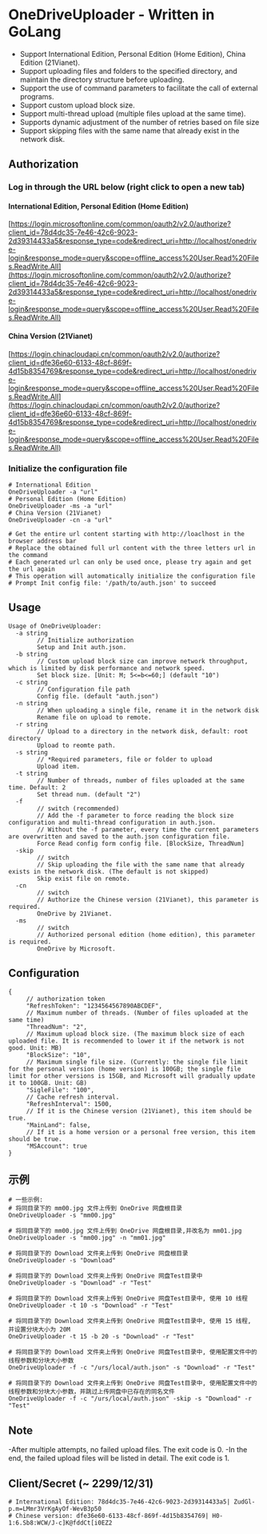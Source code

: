 # OneDriveUploader - Written in GoLang
- Support International Edition, Personal Edition (Home Edition), China Edition (21Vianet).
- Support uploading files and folders to the specified directory, and maintain the directory structure before uploading.
- Support the use of command parameters to facilitate the call of external programs.
- Support custom upload block size.
- Support multi-thread upload (multiple files upload at the same time).
- Supports dynamic adjustment of the number of retries based on file size
- Support skipping files with the same name that already exist in the network disk.

## Authorization
### Log in through the URL below (right click to open a new tab)
#### International Edition, Personal Edition (Home Edition)
[https://login.microsoftonline.com/common/oauth2/v2.0/authorize?client_id=78d4dc35-7e46-42c6-9023-2d39314433a5&response_type=code&redirect_uri=http://localhost/onedrive-login&response_mode=query&scope=offline_access%20User.Read%20Files.ReadWrite.All](https://login.microsoftonline.com/common/oauth2/v2.0/authorize?client_id=78d4dc35-7e46-42c6-9023-2d39314433a5&response_type=code&redirect_uri=http://localhost/onedrive-login&response_mode=query&scope=offline_access%20User.Read%20Files.ReadWrite.All)
#### China Version (21Vianet)
[https://login.chinacloudapi.cn/common/oauth2/v2.0/authorize?client_id=dfe36e60-6133-48cf-869f-4d15b8354769&response_type=code&redirect_uri=http://localhost/onedrive-login&response_mode=query&scope=offline_access%20User.Read%20Files.ReadWrite.All](https://login.chinacloudapi.cn/common/oauth2/v2.0/authorize?client_id=dfe36e60-6133-48cf-869f-4d15b8354769&response_type=code&redirect_uri=http://localhost/onedrive-login&response_mode=query&scope=offline_access%20User.Read%20Files.ReadWrite.All)

### Initialize the configuration file
```
# International Edition
OneDriveUploader -a "url"
# Personal Edition (Home Edition)
OneDriveUploader -ms -a "url"
# China Version (21Vianet)
OneDriveUploader -cn -a "url"

# Get the entire url content starting with http://loaclhost in the browser address bar
# Replace the obtained full url content with the three letters url in the command
# Each generated url can only be used once, please try again and get the url again
# This operation will automatically initialize the configuration file
# Prompt Init config file: '/path/to/auth.json' to succeed
```

## Usage
```
Usage of OneDriveUploader:
  -a string
        // Initialize authorization
        Setup and Init auth.json.
  -b string
        // Custom upload block size can improve network throughput, which is limited by disk performance and network speed.
        Set block size. [Unit: M; 5<=b<=60;] (default "10")
  -c string
        // Configuration file path
        Config file. (default "auth.json")
  -n string
        // When uploading a single file, rename it in the network disk
        Rename file on upload to remote.
  -r string
        // Upload to a directory in the network disk, default: root directory
        Upload to reomte path.
  -s string
        // *Required parameters, file or folder to upload
        Upload item.
  -t string
        // Number of threads, number of files uploaded at the same time. Default: 2
        Set thread num. (default "2")
  -f
        // switch (recommended)
        // Add the -f parameter to force reading the block size configuration and multi-thread configuration in auth.json.
        // Without the -f parameter, every time the current parameters are overwritten and saved to the auth.json configuration file.
        Force Read config form config file. [BlockSize, ThreadNum]
  -skip
        // switch
        // Skip uploading the file with the same name that already exists in the network disk. (The default is not skipped)
        Skip exist file on remote.
  -cn
        // switch
        // Authorize the Chinese version (21Vianet), this parameter is required.
        OneDrive by 21Vianet.
  -ms
        // switch
        // Authorized personal edition (home edition), this parameter is required.
        OneDrive by Microsoft.
```

## Configuration
```
{
     // authorization token
     "RefreshToken": "1234564567890ABCDEF",
     // Maximum number of threads. (Number of files uploaded at the same time)
     "ThreadNum": "2",
     // Maximum upload block size. (The maximum block size of each uploaded file. It is recommended to lower it if the network is not good. Unit: MB)
     "BlockSize": "10",
     // Maximum single file size. (Currently: the single file limit for the personal version (home version) is 100GB; the single file limit for other versions is 15GB, and Microsoft will gradually update it to 100GB. Unit: GB)
     "SigleFile": "100",
     // Cache refresh interval.
     "RefreshInterval": 1500,
     // If it is the Chinese version (21Vianet), this item should be true.
     "MainLand": false,
     // If it is a home version or a personal free version, this item should be true.
     "MSAccount": true
}
```

## 示例
```
# 一些示例:
# 将同目录下的 mm00.jpg 文件上传到 OneDrive 网盘根目录
OneDriveUploader -s "mm00.jpg"

# 将同目录下的 mm00.jpg 文件上传到 OneDrive 网盘根目录,并改名为 mm01.jpg
OneDriveUploader -s "mm00.jpg" -n "mm01.jpg"

# 将同目录下的 Download 文件夹上传到 OneDrive 网盘根目录
OneDriveUploader -s "Download" 

# 将同目录下的 Download 文件夹上传到 OneDrive 网盘Test目录中
OneDriveUploader -s "Download" -r "Test"

# 将同目录下的 Download 文件夹上传到 OneDrive 网盘Test目录中, 使用 10 线程
OneDriveUploader -t 10 -s "Download" -r "Test"

# 将同目录下的 Download 文件夹上传到 OneDrive 网盘Test目录中, 使用 15 线程, 并设置分块大小为 20M
OneDriveUploader -t 15 -b 20 -s "Download" -r "Test"

# 将同目录下的 Download 文件夹上传到 OneDrive 网盘Test目录中, 使用配置文件中的线程参数和分块大小参数
OneDriveUploader -f -c "/urs/local/auth.json" -s "Download" -r "Test"

# 将同目录下的 Download 文件夹上传到 OneDrive 网盘Test目录中, 使用配置文件中的线程参数和分块大小参数，并跳过上传网盘中已存在的同名文件
OneDriveUploader -f -c "/urs/local/auth.json" -skip -s "Download" -r "Test"
```
## Note
-After multiple attempts, no failed upload files. The exit code is 0.
-In the end, the failed upload files will be listed in detail. The exit code is 1.

## Client/Secret (~ 2299/12/31)
```
# International Edition: 78d4dc35-7e46-42c6-9023-2d39314433a5| ZudGl-p.m=LMmr3VrKgAyOf-WevB3p50
# Chinese version: dfe36e60-6133-48cf-869f-4d15b8354769| H0-1:6.Sb8:WCW/J-c]K@fddCt[i0EZ2
```
